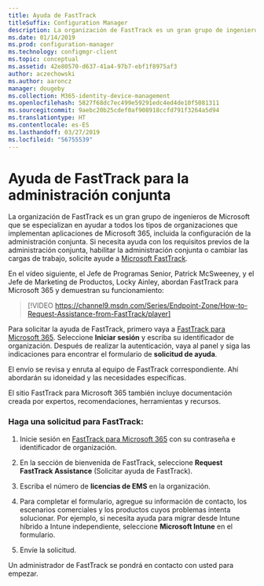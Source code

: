 ```yaml
---
title: Ayuda de FastTrack
titleSuffix: Configuration Manager
description: La organización de FastTrack es un gran grupo de ingenieros de Microsoft que se especializan en ayudar a todos los tipos de organizaciones a implementar Microsoft 365
ms.date: 01/14/2019
ms.prod: configuration-manager
ms.technology: configmgr-client
ms.topic: conceptual
ms.assetid: 42e80570-d637-41a4-97b7-ebf1f8975af3
author: aczechowski
ms.author: aaroncz
manager: dougeby
ms.collection: M365-identity-device-management
ms.openlocfilehash: 5827f68dc7ec499e59291edc4ed4de10f5081311
ms.sourcegitcommit: 9aebc20b25cdef0af908918ccfd791f3264a5d94
ms.translationtype: HT
ms.contentlocale: es-ES
ms.lasthandoff: 03/27/2019
ms.locfileid: "56755539"
---
```

# <a name="get-help-from-fasttrack-for-co-management"></a>Ayuda de FastTrack para la administración conjunta

La organización de FastTrack es un gran grupo de ingenieros de Microsoft que se especializan en ayudar a todos los tipos de organizaciones que implementan aplicaciones de Microsoft 365, incluida la configuración de la administración conjunta. Si necesita ayuda con los requisitos previos de la administración conjunta, habilitar la administración conjunta o cambiar las cargas de trabajo, solicite ayude a [Microsoft FastTrack](https://Microsoft.com/FastTrack/). 

En el vídeo siguiente, el Jefe de Programas Senior, Patrick McSweeney, y el Jefe de Marketing de Productos, Locky Ainley, abordan FastTrack para Microsoft 365 y demuestran su funcionamiento:

> [!VIDEO https://channel9.msdn.com/Series/Endpoint-Zone/How-to-Request-Assistance-from-FastTrack/player]

Para solicitar la ayuda de FastTrack, primero vaya a [FastTrack para Microsoft 365](https://fasttrack.microsoft.com/microsoft365/capabilities?view=security). Seleccione **Iniciar sesión** y escriba su identificador de organización. Después de realizar la autenticación, vaya al panel y siga las indicaciones para encontrar el formulario de **solicitud de ayuda**.

El envío se revisa y enruta al equipo de FastTrack correspondiente. Ahí abordarán su idoneidad y las necesidades específicas. 

El sitio FastTrack para Microsoft 365 también incluye documentación creada por expertos, recomendaciones, herramientas y recursos.


### <a name="make-a-fasttrack-request"></a>Haga una solicitud para FastTrack:

1. Inicie sesión en [FastTrack para Microsoft 365](https://fasttrack.microsoft.com/microsoft365/capabilities?view=security) con su contraseña e identificador de organización.  

2. En la sección de bienvenida de FastTrack, seleccione **Request FastTrack Assistance** (Solicitar ayuda de FastTrack).  

3. Escriba el número de **licencias de EMS** en la organización.  

4. Para completar el formulario, agregue su información de contacto, los escenarios comerciales y los productos cuyos problemas intenta solucionar. Por ejemplo, si necesita ayuda para migrar desde Intune híbrido a Intune independiente, seleccione **Microsoft Intune** en el formulario.  

5. Envíe la solicitud. 

Un administrador de FastTrack se pondrá en contacto con usted para empezar.
